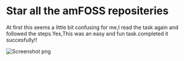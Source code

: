 # Star all the amFOSS repositeries 
At first this seems a little bit confusing for me,I read the task again and followed the steps.Yes,This was an easy and fun task.completed it succesfully!!


![Screenshot png](https://user-images.githubusercontent.com/92637957/137854663-667ff901-ec33-4e5f-b319-ef6bce95c84c.PNG)
